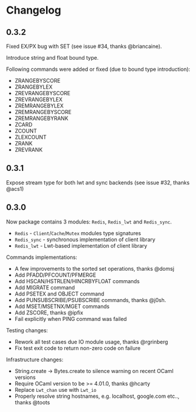 # Changelog

## 0.3.2

Fixed EX/PX bug with SET (see issue #34, thanks @briancaine).

Introduce string and float bound type.

Following commands were added or fixed (due to bound type introduction):

* ZRANGEBYSCORE
* ZRANGEBYLEX
* ZREVRANGEBYSCORE
* ZREVRANGEBYLEX
* ZREMRANGEBYLEX
* ZREMRANGEBYSCORE
* ZREMRANGEBYRANK
* ZCARD
* ZCOUNT
* ZLEXCOUNT
* ZRANK
* ZREVRANK

## 0.3.1

Expose stream type for both lwt and sync backends (see issue #32, thanks @acs1)

## 0.3.0

Now package contains 3 modules: `Redis`, `Redis_lwt` and `Redis_sync`.

* `Redis` - `Client`/`Cache`/`Mutex` modules type signatures
* `Redis_sync` - synchronous implementation of client library
* `Redis_lwt` - Lwt-based implementation of client library

Commands implementations:

* A few improvements to the sorted set operations, thanks @domsj
* Add PFADD/PFCOUNT/PFMERGE
* Add HSCAN/HSTRLEN/HINCRBYFLOAT commands
* Add MIGRATE command
* Add PSETEX and OBJECT command
* Add PUNSUBSCRIBE/PSUBSCRIBE commands, thanks @j0sh.
* Add MSET/MSETNX/MGET commands
* Add ZSCORE, thanks @ipfix
* Fail explicitly when PING command was failed

Testing changes:

* Rework all test cases due IO module usage, thanks @rgrinberg
* Fix test exit code to return non-zero code on failure

Infrastructure changes:

* String.create -> Bytes.create to silence warning on recent OCaml versions
* Require OCaml version to be >= 4.01.0, thanks @hcarty
* Replace `Lwt_chan` use with `Lwt_io`
* Properly resolve string hostnames, e.g. localhost, google.com etc.., thanks @toots
